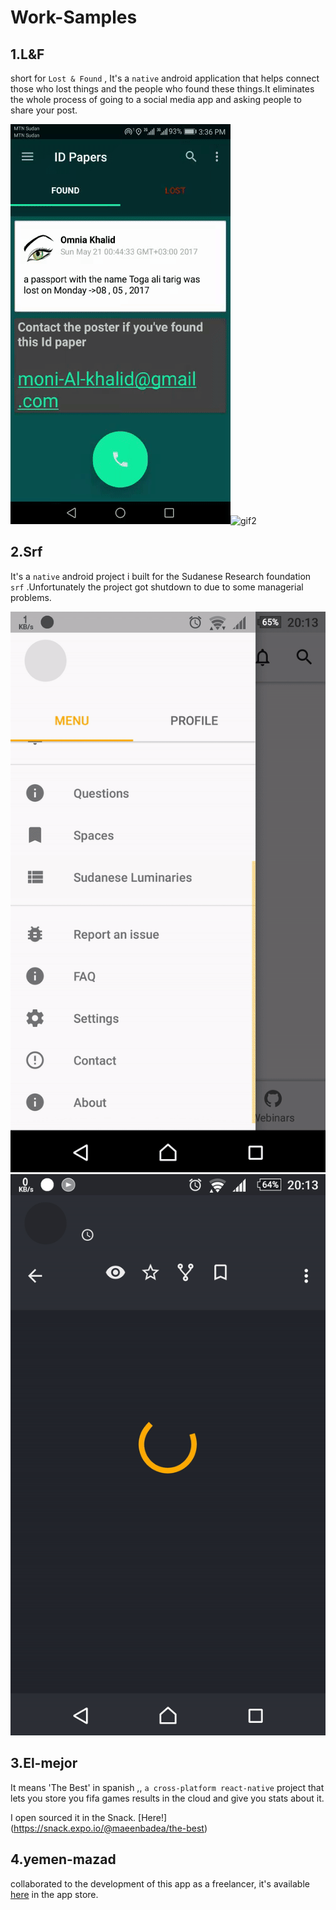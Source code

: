 # Work-Samples

## 1.L&F  

short for `Lost & Found` , It's a `native` android application that helps connect those who lost things and the people who found these things.It eliminates the whole process of going to a social media app and asking people to share your post.


![gif1](https://github.com/MaeenBadea/Work-Samples/blob/master/gifs/l%26f1.gif)![gif2](https://github.com/MaeenBadea/Work-Samples/blob/master/gifs/l%26f2.gif)




## 2.Srf   

It's a `native` android project i built for the Sudanese Research foundation `srf` .Unfortunately the   project got shutdown to due to some managerial problems. 

![gif1](https://github.com/MaeenBadea/Work-Samples/blob/master/gifs/srf1.gif)![gif2](https://github.com/MaeenBadea/Work-Samples/blob/master/gifs/srf2.gif)



## 3.El-mejor

It means 'The Best' in spanish ,, `a cross-platform react-native` project that lets you store you fifa games results in the cloud and give you stats about it.

I open sourced it in the Snack. [Here!] (https://snack.expo.io/@maeenbadea/the-best)

## 4.yemen-mazad

collaborated to the development of this app as a freelancer, it's available [here](https://play.google.com/store/apps/details?id=com.yemenmazad&hl=en_US) in the app store.




